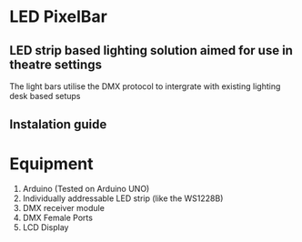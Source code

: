 # LED PixelBar
## LED strip based lighting solution aimed for use in theatre settings

The light bars utilise the DMX protocol to intergrate with existing lighting desk based setups

## Instalation guide

# Equipment
1. Arduino (Tested on Arduino UNO)
2. Individually addressable LED strip (like the WS1228B)
3. DMX receiver module
4. DMX Female Ports
5. LCD Display
